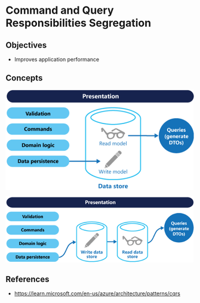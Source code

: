 # Command and Query Responsibilities Segregation

## Objectives

- Improves application performance

## Concepts

![](cqrs01.png)

![](cqrs02.png)

## References

- https://learn.microsoft.com/en-us/azure/architecture/patterns/cqrs
